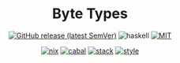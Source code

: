 <div align="center">

# Byte Types

[![GitHub release (latest SemVer)](https://img.shields.io/github/v/release/tbidne/byte-types?include_prereleases&sort=semver)](https://github.com/tbidne/byte-types/releases/)
![haskell](https://img.shields.io/static/v1?label=&message=9.4&logo=haskell&logoColor=655889&labelColor=2f353e&color=655889)
[![MIT](https://img.shields.io/github/license/tbidne/byte-types?color=blue)](https://opensource.org/licenses/MIT)

[![nix](http://img.shields.io/github/actions/workflow/status/tbidne/byte-types/nix.yaml?branch=main&label=nix&logo=nixos&logoColor=85c5e7&labelColor=2f353c)](https://github.com/tbidne/byte-types/actions/workflows/nix.yaml)
[![cabal](http://img.shields.io/github/actions/workflow/status/tbidne/byte-types/cabal.yaml?branch=main&label=cabal&labelColor=2f353c)](https://github.com/tbidne/byte-types/actions/workflows/cabal.yaml)
[![stack](http://img.shields.io/github/actions/workflow/status/tbidne/byte-types/stack.yaml?branch=main&label=stack&logoColor=white&labelColor=2f353c)](https://github.com/tbidne/byte-types/actions/workflows/stack.yaml)
[![style](http://img.shields.io/github/actions/workflow/status/tbidne/byte-types/style.yaml?branch=main&label=style&logoColor=white&labelColor=2f353c)](https://github.com/tbidne/byte-types/actions/workflows/style.yaml)

</div>
